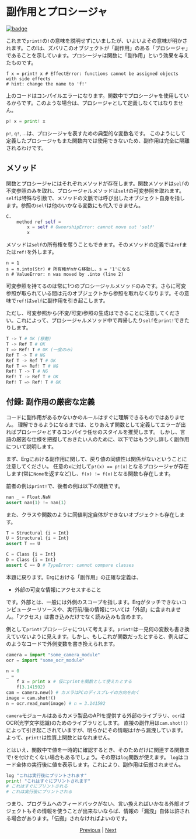 # 副作用とプロシージャ

[![badge](https://img.shields.io/endpoint.svg?url=https%3A%2F%2Fgezf7g7pd5.execute-api.ap-northeast-1.amazonaws.com%2Fdefault%2Fsource_up_to_date%3Fowner%3Derg-lang%26repos%3Derg%26ref%3Dmain%26path%3Ddoc/EN/syntax/07_side_effect.md%26commit_hash%3D20aa4f02b994343ab9600317cebafa2b20676467)](https://gezf7g7pd5.execute-api.ap-northeast-1.amazonaws.com/default/source_up_to_date?owner=erg-lang&repos=erg&ref=main&path=doc/EN/syntax/07_side_effect.md&commit_hash=20aa4f02b994343ab9600317cebafa2b20676467)

これまで`print!`の`!`の意味を説明せずにいましたが、いよいよその意味が明かされます。この!は、ズバリこのオブジェクトが「副作用」のある「プロシージャ」であることを示しています。プロシージャは関数に「副作用」という効果を与えたものです。

```python,compile_fail
f x = print! x # EffectError: functions cannot be assigned objects with side effects
# hint: change the name to 'f!'
```

上のコードはコンパイルエラーになります。関数中でプロシージャを使用しているからです。このような場合は、プロシージャとして定義しなくてはなりません。

```python
p! x = print! x
```

`p!`, `q!`, ...は、プロシージャを表すための典型的な変数名です。
このようにして定義したプロシージャもまた関数内では使用できないため、副作用は完全に隔離されるわけです。

## メソッド

関数とプロシージャにはそれぞれメソッドが存在します。関数メソッドは`self`の不変参照のみを取れ、プロシージャルメソッドは`self`の可変参照を取れます。
`self`は特殊な引数で、メソッドの文脈では呼び出したオブジェクト自身を指します。参照の`self`は他のいかなる変数にも代入できません。

```python
C.
    method ref self =
        x = self # OwnershipError: cannot move out 'self'
        x
```

メソッドは`self`の所有権を奪うこともできます。そのメソッドの定義では`ref`または`ref!`を外します。

```python,compile_fail
n = 1
s = n.into(Str) # 所有権がnから移動し、s = '1'になる
n # ValueError: n was moved by .into (line 2)
```

可変参照を持てるのは常に1つのプロシージャルメソッドのみです。さらに可変参照が取られている間は元のオブジェクトから参照を取れなくなります。その意味で`ref!`は`self`に副作用を引き起こします。

ただし、可変参照から(不変/可変)参照の生成はできることに注意してください。これによって、プロシージャルメソッド中で再帰したり`self`を`print!`できたりします。

```python
T -> T # OK (移動)
T -> Ref T # OK
T => Ref! T # OK (一度のみ)
Ref T -> T # NG
Ref T -> Ref T # OK
Ref T => Ref! T # NG
Ref! T -> T # NG
Ref! T -> Ref T # OK
Ref! T => Ref! T # OK
```

## 付録: 副作用の厳密な定義

コードに副作用があるかないかのルールはすぐに理解できるものではありません。
理解できるようになるまでは、とりあえず関数として定義してエラーが出ればプロシージャとするコンパイラ任せのスタイルを推奨します。
しかし、言語の厳密な仕様を把握しておきたい人のために、以下ではもう少し詳しく副作用について説明します。

まず、Ergにおける副作用に関して、戻り値の同値性は関係がないということに注意してください。
任意の`x`に対して`p!(x) == p!(x)`となるプロシージャが存在します(常に`None`を返すなど)し、`f(x) != f(x)`となる関数も存在します。

前者の例は`print!`で、後者の例は以下の関数です。

```python
nan _ = Float.NaN
assert nan(1) != nan(1)
```

また、クラスや関数のように同値判定自体ができないオブジェクトも存在します。

```python
T = Structural {i = Int}
U = Structural {i = Int}
assert T == U

C = Class {i = Int}
D = Class {i = Int}
assert C == D # TypeError: cannot compare classes
```

本題に戻ります。Ergにおける「副作用」の正確な定義は、

* 外部の可変な情報にアクセスすること

です。外部とは、一般には外側のスコープを指します。Ergがタッチできないコンピューターリソースや、実行前/後の情報については「外部」に含まれません。「アクセス」は書き込みだけでなく読み込みも含めます。

例として`print!`プロシージャについて考えます。`print!`は一見何の変数も書き換えていないように見えます。しかし、もしこれが関数だったとすると、例えばこのようなコードで外側変数を書き換えられます。

```python
camera = import "some_camera_module"
ocr = import "some_ocr_module"

n = 0
_ =
    f x = print x # 仮にprintを関数として使えたとする
    f(3.141592)
cam = camera.new() # カメラはPCのディスプレイの方向を向く
image = cam.shot!()
n = ocr.read_num(image) # n = 3.141592
```

`camera`モジュールはあるカメラ製品のAPIを提供する外部のライブラリ、`ocr`はOCR(光学文字認識)のためのライブラリとします。
直接の副作用は`cam.shot!()`によって引き起こされていますが、明らかにその情報は`f`から漏洩しています。よって、`print!`は性質上関数とはなれません。

とはいえ、関数中で値を一時的に確認するとき、そのためだけに関連する関数まで`!`を付けたくない場合もあるでしょう。その際は`log`関数が使えます。
`log`はコード全体の実行後に値を表示します。これにより、副作用は伝搬されません。

```python
log "これは実行後にプリントされます"
print! "これはすぐにプリントされます"
# これはすぐにプリントされる
# これは実行後にプリントされる
```

つまり、プログラムへのフィードバックがない、言い換えればいかなる外部オブジェクトもその情報を使うことが出来ないならば、情報の「漏洩」自体は許される場合があります。「伝搬」されなければよいのです。

<p align='center'>
    <a href='./06_operator.md'>Previous</a> | <a href='./08_procedure.md'>Next</a>
</p>
